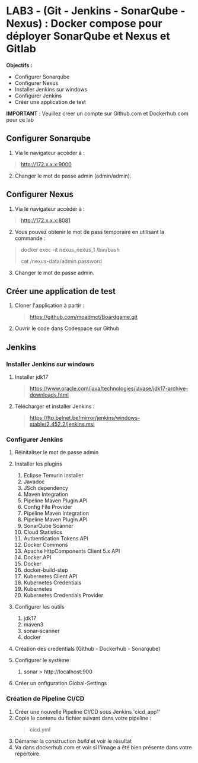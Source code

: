 # LAB3 - (Git - Jenkins - SonarQube - Nexus) : Docker compose pour déployer SonarQube et Nexus et Gitlab
**Objectifs :**
* Configurer Sonarqube
* Configurer Nexus
* Installer Jenkins sur windows
* Configurer Jenkins
* Créer une application de test

**IMPORTANT** : Veuillez créer un compte sur Github.com et Dockerhub.com pour ce lab

## Configurer Sonarqube
1. Via le navigateur accèder à : 
>http://172.x.x.x:9000

2. Changer le mot de passe admin (admin/admin).

## Configurer Nexus
1. Via le navigateur accèder à : 
>http://172.x.x.x:8081

2. Vous pouvez obtenir le mot de pass temporaire en utilisant la commande :
>docker exec -it nexus_nexus_1 /bin/bash
>
>cat /nexus-data/admin.password

3. Changer le mot de passe admin. 

## Créer une application de test 
1. Cloner l'application à partir : 
    >https://github.com/moadmct/Boardgame.git
2. Ouvrir le code dans Codespace sur Github

## Jenkins
### Installer Jenkins sur windows
1. Installer jdk17
    >https://www.oracle.com/java/technologies/javase/jdk17-archive-downloads.html

2. Télécharger et installer Jenkins :
    >https://ftp.belnet.be/mirror/jenkins/windows-stable/2.452.2/jenkins.msi

### Configurer Jenkins
1. Réinitaliser le mot de passe admin
2. Installer les plugins
    1. Eclipse Temurin installer
    1. Javadoc
    1. JSch dependency	 
    1. Maven Integration	 
    1. Pipeline Maven Plugin API	 
    1. Config File Provider	 
    1. Pipeline Maven Integration	 
    1. Pipeline Maven Plugin API	 
    1. SonarQube Scanner	 
    1. Cloud Statistics	 
    1. Authentication Tokens API	 
    1. Docker Commons	 
    1. Apache HttpComponents Client 5.x API	 
    1. Docker API	 
    1. Docker	 
    1. docker-build-step	 
    1. Kubernetes Client API	 
    1. Kubernetes Credentials	 
    1. Kubernetes	 
    1. Kubernetes Credentials Provider
    
1. Configurer les outils
    1. jdk17
    1. maven3
    1. sonar-scanner
    1. docker
1. Création des credentials (Github - Dockerhub - Sonarqube)
1. Configurer le système
    1. sonar > http://localhost:900 
1. Créer un onfiguration Global-Settings

### Création de Pipeline CI/CD
1. Créer une nouvelle Pipeline CI/CD sous Jenkins 'cicd_app1'
1. Copie le contenu du fichier suivant dans votre pipeline :
    > cicd.yml
1. Démarrer la construction *build* et voir le résultat
1. Va dans dockerhub.com et voir si l'image a été bien présente dans votre répértoire.


